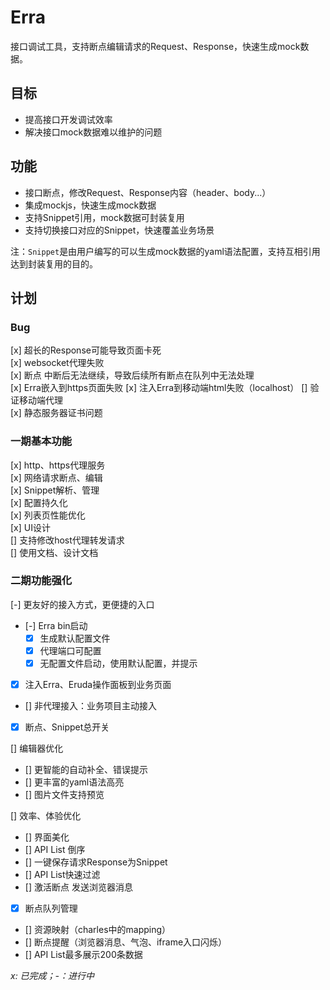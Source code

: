 # Erra

接口调试工具，支持断点编辑请求的Request、Response，快速生成mock数据。

## 目标
- 提高接口开发调试效率
- 解决接口mock数据难以维护的问题

## 功能
- 接口断点，修改Request、Response内容（header、body...）
- 集成mockjs，快速生成mock数据
- 支持Snippet引用，mock数据可封装复用
- 支持切换接口对应的Snippet，快速覆盖业务场景

注：`Snippet`是由用户编写的可以生成mock数据的yaml语法配置，支持互相引用达到封装复用的目的。

## 计划

### Bug
[x] 超长的Response可能导致页面卡死  
[x] websocket代理失败  
[x] 断点 中断后无法继续，导致后续所有断点在队列中无法处理  
[x] Erra嵌入到https页面失败
[x] 注入Erra到移动端html失败（localhost）
[] 验证移动端代理  
[x] 静态服务器证书问题  

### 一期基本功能
[x] http、https代理服务  
[x] 网络请求断点、编辑  
[x] Snippet解析、管理  
[x] 配置持久化  
[x] 列表页性能优化  
[x] UI设计  
[] 支持修改host代理转发请求  
[] 使用文档、设计文档

### 二期功能强化
[-] 更友好的接入方式，更便捷的入口  
  - [-] Erra bin启动  
    - [x] 生成默认配置文件  
    - [x] 代理端口可配置
    - [x] 无配置文件启动，使用默认配置，并提示   
  - [x] 注入Erra、Eruda操作面板到业务页面  
  - [] 非代理接入：业务项目主动接入  
  - [x] 断点、Snippet总开关  

[] 编辑器优化  
  - [] 更智能的自动补全、错误提示  
  - [] 更丰富的yaml语法高亮  
  - [] 图片文件支持预览  

[] 效率、体验优化  
  - [] 界面美化  
  - [] API List 倒序  
  - [] 一键保存请求Response为Snippet  
  - [] API List快速过滤  
  - [] 激活断点 发送浏览器消息  
  - [x] 断点队列管理  
  - [] 资源映射（charles中的mapping）  
  - [] 断点提醒（浏览器消息、气泡、iframe入口闪烁）  
  - [] API List最多展示200条数据  


*x: 已完成；-：进行中*
